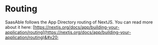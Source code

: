 # Routing

SaasAble follows the App Directory routing of NextJS. You can read more about it here: [https://nextjs.org/docs/app/building-your-application/routing](https://nextjs.org/docs/app/building-your-application/routing)&#x20;



